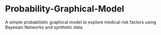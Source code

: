 # Probability-Graphical-Model
A simple probabilistic graphical model to explore medical risk factors using Bayesian Networks and synthetic data.
